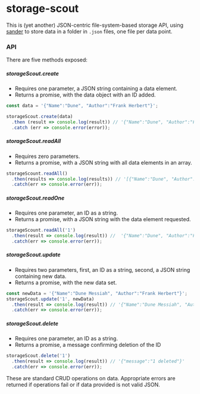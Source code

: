 # storage-scout

This is (yet another) JSON-centric file-system-based storage API, using [sander](https://www.npmjs.com/package/sander) to store data in a folder in `.json` files, one file per data point.

### API

There are five methods exposed:

##### storageScout.create
*  Requires one parameter, a JSON string containing a data element.   
*  Returns a promise, with the data object with an ID added.

``` js
const data = '{"Name":"Dune", "Author":"Frank Herbert"}';

storageScout.create(data)
  .then (result => console.log(result)) // '{"Name":"Dune", "Author":"Frank Herbert", "id": "1"}'
  .catch (err => console.error(error));
```

##### storageScout.readAll
*  Requires zero parameters.  
*  Returns a promise, with a JSON string with all data elements in an array.

``` js
storageScount.readAll()
  .then(results => console.log(results)) // '[{"Name":"Dune", "Author":"Frank Herbert", "id": "1"}]'
  .catch(err => console.error(err));
```

##### storageScout.readOne
*  Requires one parameter, an ID as a string.  
*  Returns a promise, with a JSON string with the data element requested.

``` js
storageScount.readAll('1')
  .then(result => console.log(result)) //  '{"Name":"Dune", "Author":"Frank Herbert", "id": "1"}'
  .catch(err => console.error(err));
```

##### storageScout.update
*  Requires two parameters, first, an ID as a string, second, a JSON string containing new data.  
*  Returns a promise, with the new data set.

``` js
const newData = '{"Name":"Dune Messiah", "Author":"Frank Herbert"}';
storageScout.update('1', newData)
  .then(result => console.log(result)) // '{"Name":"Dune Messiah", "Author":"Frank Herbert", "id": "1"}'
  .catch(err => console.error(err));
```

##### storageScout.delete
*  Requires one parameter, an ID as a string.  
*  Returns a promise, a message confirming deletion of the ID

``` js
storageScout.delete('1')
  .then(result => console.log(result)) // '{"message":"1 deleted"}'
  .catch(err => console.error(err));
```


These are standard CRUD operations on data.  Appropriate errors are returned if operations fail or if data provided is not valid JSON.
